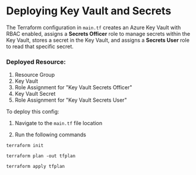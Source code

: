 # Deploying Key Vault and Secrets

The Terraform configuration in `main.tf` creates an Azure Key Vault with RBAC enabled, assigns a **Secrets Officer** role to manage secrets within the Key Vault, stores a secret in the Key Vault, and assigns a **Secrets User** role to read that specific secret. 

### Deployed Resource:

1. Resource Group
2. Key Vault
3. Role Assignment for "Key Vault Secrets Officer"
4. Key Vault Secret
5. Role Assignment for "Key Vault Secrets User"


To deploy this config:

1. Navigate to the `main.tf` file location

2. Run the following commands

```
terraform init

terraform plan -out tfplan

terraform apply tfplan

```